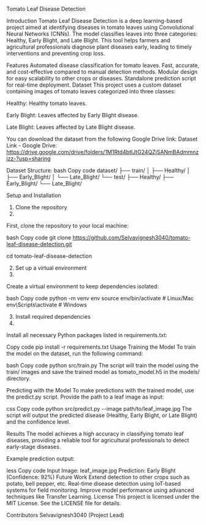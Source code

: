 Tomato Leaf Disease Detection

Introduction
Tomato Leaf Disease Detection is a deep learning-based project aimed at identifying diseases in tomato leaves using Convolutional Neural Networks (CNNs). The model classifies leaves into three categories: Healthy, Early Blight, and Late Blight. This tool helps farmers and agricultural professionals diagnose plant diseases early, leading to timely interventions and preventing crop loss.

Features
Automated disease classification for tomato leaves.
Fast, accurate, and cost-effective compared to manual detection methods.
Modular design for easy scalability to other crops or diseases.
Standalone prediction script for real-time deployment.
Dataset
This project uses a custom dataset containing images of tomato leaves categorized into three classes:

Healthy: Healthy tomato leaves.

Early Blight: Leaves affected by Early Blight disease.

Late Blight: Leaves affected by Late Blight disease.

You can download the dataset from the following Google Drive link:
Dataset Link - Google Drive: https://drive.google.com/drive/folders/1M1Rtd4btIJtG24QZjSANmBAdmmnzjzz-?usp=sharing

Dataset Structure:
bash
Copy code
dataset/
├── train/
│   ├── Healthy/
│   ├── Early_Blight/
│   └── Late_Blight/
└── test/
    ├── Healthy/
    ├── Early_Blight/
    └── Late_Blight/
    
Setup and Installation

1. Clone the repository
2. 
First, clone the repository to your local machine:

bash
Copy code
git clone https://github.com/Selvavignesh3040/tomato-leaf-disease-detection.git

cd tomato-leaf-disease-detection

2. Set up a virtual environment
3. 
Create a virtual environment to keep dependencies isolated:

bash
Copy code
python -m venv env
source env/bin/activate  # Linux/Mac
env\Scripts\activate     # Windows


3. Install required dependencies
4. 
Install all necessary Python packages listed in requirements.txt:

Copy code
pip install -r requirements.txt
Usage
Training the Model
To train the model on the dataset, run the following command:

bash
Copy code
python src/train.py
The script will train the model using the train/ images and save the trained model as tomato_model.h5 in the models/ directory.

Predicting with the Model
To make predictions with the trained model, use the predict.py script. Provide the path to a leaf image as input:

css
Copy code
python src/predict.py --image path/to/leaf_image.jpg
The script will output the predicted disease (Healthy, Early Blight, or Late Blight) and the confidence level.

Results
The model achieves a high accuracy in classifying tomato leaf diseases, providing a reliable tool for agricultural professionals to detect early-stage diseases.

Example prediction output:

less
Copy code
Input Image: leaf_image.jpg
Prediction: Early Blight (Confidence: 92%)
Future Work
Extend detection to other crops such as potato, bell pepper, etc.
Real-time disease detection using IoT-based systems for field monitoring.
Improve model performance using advanced techniques like Transfer Learning.
License
This project is licensed under the MIT License. See the LICENSE file for details.

Contributors
Selvavignesh3040 (Project Lead)
